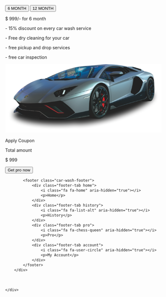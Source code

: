 
<!DOCTYPE html>
<html lang="en">
<head>
    <meta charset="UTF-8">
    <meta name="viewport" content="width=device-width, initial-scale=1.0">
    <title>services</title>
    <link rel="stylesheet" href="/css/style.css">
    <link rel="stylesheet" href="/css/subcription.css">
    <link rel="stylesheet" href="/font-awesome/css/all.min.css">
</head>
<body>
    <div class="subcription-container">
        <div class="sub-header"></div>
        <div class="sub-main-cont">
            <div class="sub-choice">
                <button class="choice1"><i class="fa fa-chess-queen" aria-hidden="true"></i>6 MONTH</button>
                <button class="choice2"><i class="fa fa-chess-queen" aria-hidden="true"></i>12 MONTH</button>
            </div>
            <div class="main-price">
                <p class="major-price-tag">
                    $ 999/- <span>for 6 month</span>
                </p>
                <div class="pro-sale-det">
                    <p>- 15% discount on every car wash service</p>
                    <p>- Free dry cleaning for your car</p>
                    <p>- free pickup and drop services</p>
                    <p>- free car inspection</p>
                </div>
                <div class="pro-sale-car">
                    <img src="/images/pro-car-sale.png" alt="">
                </div>
            </div>
            <div class="coupon-sec">
                <div class="coupon">
                    <div class="percent">
                        <i class="fa fa-percent" aria-hidden="true"></i>
                    </div>
                    <p>Apply Coupon</p>
                    <i class="fa fa-angle-right" aria-hidden="true"></i>
                </div>
                <div class="total-price-sec">
                    <div class="total-price-det">
                        <p class="total-amount">Total amount</p>
                        <p class="final-price">$ 999</p>
                    </div>
                    <button>Get pro now <i class="fa fa-arrow-right" aria-hidden="true"></i></button>
                </div>
            </div>



            <footer class="car-wash-footer">
                <div class="footer-tab home"> 
                    <i class="fa fa-home" aria-hidden="true"></i>
                    <p>Home</p>
                </div>
                <div class="footer-tab history">
                    <i class="fa fa-list-alt" aria-hidden="true"></i>
                    <p>History</p>
                </div>
                <div class="footer-tab pro">
                    <i class="fa fa-chess-queen" aria-hidden="true"></i>
                    <p>Pro</p>
                </div>
                <div class="footer-tab account">
                    <i class="fa fa-user-circle" aria-hidden="true"></i>
                    <p>My Account</p>
                </div>
            </footer>
        </div>



    </div>
</body>
</html>